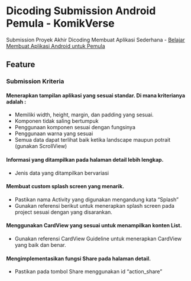 # Dicoding Submission Android Pemula - KomikVerse
Submission Proyek Akhir Dicoding Membuat Aplikasi Sederhana - [Belajar Membuat Aplikasi Android untuk Pemula](https://www.dicoding.com/academies/51)
## Feature
### Submission Kriteria
#### Menerapkan tampilan aplikasi yang sesuai standar. Di mana kriterianya adalah :
- Memiliki width, height, margin, dan padding yang sesuai.
- Komponen tidak saling bertumpuk
- Penggunaan komponen sesuai dengan fungsinya
- Penggunaan warna yang sesuai
- Semua data dapat terlihat baik ketika landscape maupun potrait (gunakan ScrollView)
#### Informasi yang ditampilkan pada halaman detail lebih lengkap.
- Jenis data yang ditampilkan bervariasi
#### Membuat custom splash screen yang menarik.
- Pastikan nama Activity yang digunakan mengandung kata “Splash”
- Gunakan referensi berikut untuk menerapkan splash screen pada project sesuai dengan yang disarankan.
#### Menggunakan CardView yang sesuai untuk menampilkan konten List.
- Gunakan referensi CardView Guideline untuk menerapkan CardView yang baik dan benar.
#### Mengimplementasikan fungsi Share pada halaman detail.
- Pastikan pada tombol Share menggunakan id “action_share”
